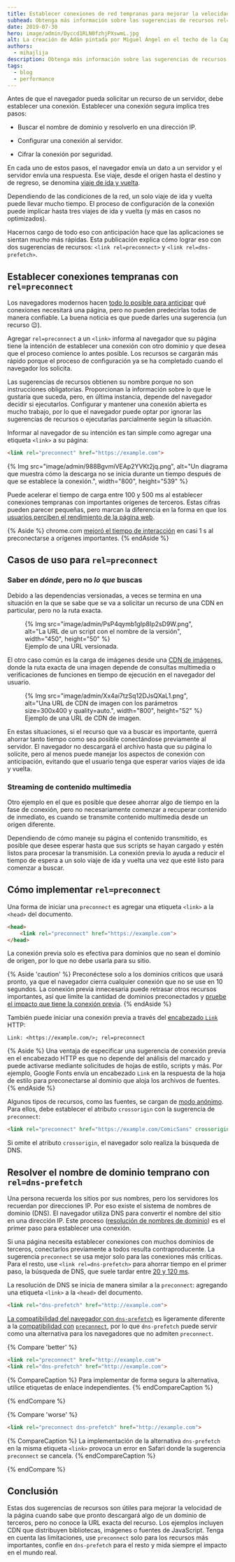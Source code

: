 ```yaml
---
title: Establecer conexiones de red tempranas para mejorar la velocidad percibida de la página
subhead: Obtenga más información sobre las sugerencias de recursos rel=preconnect y rel=dns-prefetch y cómo usarlas.
date: 2019-07-30
hero: image/admin/Dyccd1RLN0fzhjPXswmL.jpg
alt: La creación de Adán pintada por Miguel Ángel en el techo de la Capilla Sixtina
authors:
  - mihajlija
description: Obtenga más información sobre las sugerencias de recursos rel=preconnect y rel=dns-prefetch y cómo usarlas.
tags:
  - blog
  - performance
---
```


Antes de que el navegador pueda solicitar un recurso de un servidor, debe establecer una conexión. Establecer una conexión segura implica tres pasos:

- Buscar el nombre de dominio y resolverlo en una dirección IP.

- Configurar una conexión al servidor.

- Cifrar la conexión por seguridad.

En cada uno de estos pasos, el navegador envía un dato a un servidor y el servidor envía una respuesta. Ese viaje, desde el origen hasta el destino y de regreso, se denomina [viaje de ida y vuelta](https://developer.mozilla.org/docs/Glossary/Round_Trip_Time_(RTT)).

Dependiendo de las condiciones de la red, un solo viaje de ida y vuelta puede llevar mucho tiempo. El proceso de configuración de la conexión puede implicar hasta tres viajes de ida y vuelta (y más en casos no optimizados).

Hacernos cargo de todo eso con anticipación hace que las aplicaciones se sientan mucho más rápidas. Esta publicación explica cómo lograr eso con dos sugerencias de recursos: `<link rel=preconnect>` y `<link rel=dns-prefetch>`.

## Establecer conexiones tempranas con `rel=preconnect`

Los navegadores modernos hacen [todo lo posible para anticipar](https://www.igvita.com/posa/high-performance-networking-in-google-chrome/#tcp-pre-connect) qué conexiones necesitará una página, pero no pueden predecirlas todas de manera confiable. La buena noticia es que puede darles una sugerencia (un recurso 😉).

Agregar `rel=preconnect` a un `<link>` informa al navegador que su página tiene la intención de establecer una conexión con otro dominio y que desea que el proceso comience lo antes posible. Los recursos se cargarán más rápido porque el proceso de configuración ya se ha completado cuando el navegador los solicita.

Las sugerencias de recursos obtienen su nombre porque no son instrucciones obligatorias. Proporcionan la información sobre lo que le gustaría que suceda, pero, en última instancia, depende del navegador decidir si ejecutarlos. Configurar y mantener una conexión abierta es mucho trabajo, por lo que el navegador puede optar por ignorar las sugerencias de recursos o ejecutarlas parcialmente según la situación.

Informar al navegador de su intención es tan simple como agregar una etiqueta `<link>` a su página:

```html
<link rel="preconnect" href="https://example.com">
```

{% Img src="image/admin/988BgvmiVEAp2YVKt2jq.png", alt="Un diagrama que muestra cómo la descarga no se inicia durante un tiempo después de que se establece la conexión.", width="800", height="539" %}

Puede acelerar el tiempo de carga entre 100 y 500 ms al establecer conexiones tempranas con importantes orígenes de terceros. Estas cifras pueden parecer pequeñas, pero marcan la diferencia en la forma en que los [usuarios perciben el rendimiento de la página web](https://developers.google.com/web/fundamentals/performance/rail#ux).

{% Aside %} chrome.com [mejoró el tiempo de interacción](https://twitter.com/addyosmani/status/1090874825286000640) en casi 1 s al preconectarse a orígenes importantes. {% endAside %}

## Casos de uso para `rel=preconnect`

### Saber en *dónde*, pero no *lo que* buscas

Debido a las dependencias versionadas, a veces se termina en una situación en la que se sabe que se va a solicitar un recurso de una CDN en particular, pero no la ruta exacta.

<figure class="w-figure">{% Img src="image/admin/PsP4qymb1gIp8Ip2sD9W.png", alt="La URL de un script con el nombre de la versión", width="450", height="50" %} <figcaption>Ejemplo de una URL versionada.</figcaption></figure>

El otro caso común es la carga de imágenes desde una [CDN de imágenes](/image-cdns), donde la ruta exacta de una imagen depende de consultas multimedia o verificaciones de funciones en tiempo de ejecución en el navegador del usuario.

<figure class="w-figure">{% Img src="image/admin/Xx4ai7tzSq12DJsQXaL1.png", alt="Una URL de CDN de imagen con los parámetros size=300x400 y quality=auto.", width="800", height="52" %} <figcaption>Ejemplo de una URL de CDN de imagen.</figcaption></figure>

En estas situaciones, si el recurso que va a buscar es importante, querrá ahorrar tanto tiempo como sea posible conectándose previamente al servidor. El navegador no descargará el archivo hasta que su página lo solicite, pero al menos puede manejar los aspectos de conexión con anticipación, evitando que el usuario tenga que esperar varios viajes de ida y vuelta.

### Streaming de contenido multimedia

Otro ejemplo en el que es posible que desee ahorrar algo de tiempo en la fase de conexión, pero no necesariamente comenzar a recuperar contenido de inmediato, es cuando se transmite contenido multimedia desde un origen diferente.

Dependiendo de cómo maneje su página el contenido transmitido, es posible que desee esperar hasta que sus scripts se hayan cargado y estén listos para procesar la transmisión. La conexión previa lo ayuda a reducir el tiempo de espera a un solo viaje de ida y vuelta una vez que esté listo para comenzar a buscar.

## Cómo implementar `rel=preconnect`

Una forma de iniciar una `preconnect` es agregar una etiqueta `<link>` a la `<head>` del documento.

```html
<head>
    <link rel="preconnect" href="https://example.com">
</head>
```

La conexión previa solo es efectiva para dominios que no sean el dominio de origen, por lo que no debe usarla para su sitio.

{% Aside 'caution' %} Preconéctese solo a los dominios críticos que usará pronto, ya que el navegador cierra cualquier conexión que no se use en 10 segundos. La conexión previa innecesaria puede retrasar otros recursos importantes, así que limite la cantidad de dominios preconectados y [pruebe el impacto que tiene la conexión previa](https://andydavies.me/blog/2019/08/07/experimenting-with-link-rel-equals-preconnect-using-custom-script-injection-in-webpagetest/). {% endAside %}

También puede iniciar una conexión previa a través del [encabezado `Link`](https://developer.mozilla.org/docs/Web/HTTP/Headers/Link) HTTP:

`Link: <https://example.com/>; rel=preconnect`

{% Aside %} Una ventaja de especificar una sugerencia de conexión previa en el encabezado HTTP es que no depende del análisis del marcado y puede activarse mediante solicitudes de hojas de estilo, scripts y más. Por ejemplo, Google Fonts envía un encabezado `Link` en la respuesta de la hoja de estilo para preconectarse al dominio que aloja los archivos de fuentes. {% endAside %}

Algunos tipos de recursos, como las fuentes, se cargan de [modo anónimo](https://www.w3.org/TR/css-fonts-3/#font-fetching-requirements). Para ellos, debe establecer el atributo `crossorigin` con la sugerencia de `preconnect`:

```html
<link rel="preconnect" href="https://example.com/ComicSans" crossorigin>
```

Si omite el atributo `crossorigin`, el navegador solo realiza la búsqueda de DNS.

## Resolver el nombre de dominio temprano con `rel=dns-prefetch`

Una persona recuerda los sitios por sus nombres, pero los servidores los recuerdan por direcciones IP. Por eso existe el sistema de nombres de dominio (DNS). El navegador utiliza DNS para convertir el nombre del sitio en una dirección IP. Este proceso ([resolución de nombres de dominio](https://hacks.mozilla.org/2018/05/a-cartoon-intro-to-dns-over-https/)) es el primer paso para establecer una conexión.

Si una página necesita establecer conexiones con muchos dominios de terceros, conectarlos previamente a todos resulta contraproducente. La sugerencia `preconnect` se usa mejor solo para las conexiones más críticas. Para el resto, use `<link rel=dns-prefetch>` para ahorrar tiempo en el primer paso, la búsqueda de DNS, que suele tardar entre [20 y 120 ms](https://www.keycdn.com/support/reduce-dns-lookups).

La resolución de DNS se inicia de manera similar a la `preconnect`: agregando una etiqueta `<link>` a la `<head>` del documento.

```html
<link rel="dns-prefetch" href="http://example.com">
```

[La compatibilidad del navegador con `dns-prefetch`](https://caniuse.com/#search=dns-prefetch) es ligeramente diferente a la [compatibilidad con](https://caniuse.com/#search=preconnect) [`preconnect`](https://caniuse.com/#search=preconnect), por lo que `dns-prefetch` puede servir como una alternativa para los navegadores que no admiten `preconnect`.

{% Compare 'better' %}

```html
<link rel="preconnect" href="http://example.com">
<link rel="dns-prefetch" href="http://example.com">
```

{% CompareCaption %} Para implementar de forma segura la alternativa, utilice etiquetas de enlace independientes. {% endCompareCaption %}

{% endCompare %}

{% Compare 'worse' %}

```html
<link rel="preconnect dns-prefetch" href="http://example.com">
```

{% CompareCaption %} La implementación de la alternativa  `dns-prefetch` en la misma etiqueta `<link>` provoca un error en Safari donde la sugerencia `preconnect` se cancela. {% endCompareCaption %}

{% endCompare %}

## Conclusión

Estas dos sugerencias de recursos son útiles para mejorar la velocidad de la página cuando sabe que pronto descargará algo de un dominio de terceros, pero no conoce la URL exacta del recurso. Los ejemplos incluyen CDN que distribuyen bibliotecas, imágenes o fuentes de JavaScript. Tenga en cuenta las limitaciones, use `preconnect` solo para los recursos más importantes, confíe en `dns-prefetch` para el resto y mida siempre el impacto en el mundo real.
